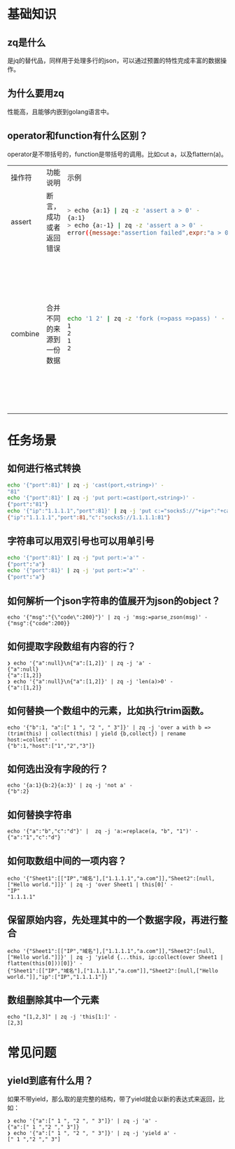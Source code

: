 # 基础知识

## zq是什么
是jq的替代品，同样用于处理多行的json，可以通过预置的特性完成丰富的数据操作。

## 为什么要用zq
性能高，且能够内嵌到golang语言中。

## operator和function有什么区别？
operator是不带括号的，function是带括号的调用。比如cut a，以及flattern(a)。

<table>
  <tr>
    <td>操作符</td><td>功能说明</td><td>示例</td><td>备注</td>
  </tr>
  
<tr>
<td>assert</td>
<td>断言，成功或者返回错误</td>
<td>
     
```bash
> echo {a:1} | zq -z 'assert a > 0' - 
{a:1} 
> echo {a:-1} | zq -z 'assert a > 0' - 
error({message:"assertion failed",expr:"a > 0",on:{a:-1}})   
```
    
</td>
<td>跟where不同的就是是否报错</td>
</tr>
  
  
<tr>
<td>combine</td>
<td>合并不同的来源到一份数据</td>
<td>
     
```bash
echo '1 2' | zq -z 'fork (=>pass =>pass) ' -
1
2
1
2  
```
    
</td>
<td>fork是什么？pass是什么？参看fork
如何构造不同的数据来源？大约是from，后续需要确认。</td>
</tr>
  
</table>

# 任务场景

## 如何进行格式转换
```bash
echo '{"port":81}' | zq -j 'cast(port,<string>)' -
"81"
echo '{"port":81}' | zq -j 'put port:=cast(port,<string>)' -
{"port":"81"}
echo '{"ip":"1.1.1.1","port":81}' | zq -j 'put c:="socks5://"+ip+":"+cast(port,<string>)' -
{"ip":"1.1.1.1","port":81,"c":"socks5://1.1.1.1:81"}
```

## 字符串可以用双引号也可以用单引号
```bash
echo '{"port":81}' | zq -j "put port:='a'" -
{"port":"a"}
echo '{"port":81}' | zq -j 'put port:="a"' -
{"port":"a"}
```
  
## 如何解析一个json字符串的值展开为json的object？
```
echo '{"msg":"{\"code\":200}"}' | zq -j 'msg:=parse_zson(msg)' -
{"msg":{"code":200}}
```

## 如何提取字段数组有内容的行？
```
❯ echo '{"a":null}\n{"a":[1,2]}' | zq -j 'a' -
{"a":null}
{"a":[1,2]}
❯ echo '{"a":null}\n{"a":[1,2]}' | zq -j 'len(a)>0' -
{"a":[1,2]}
```
## 如何替换一个数组中的元素，比如执行trim函数。
```
echo '{"b":1, "a":[" 1 ", "2 ", " 3"]}' | zq -j 'over a with b => (trim(this) | collect(this) | yield {b,collect}) | rename host:=collect' -
{"b":1,"host":["1","2","3"]}
```
## 如何选出没有字段的行？
```
echo '{a:1}{b:2}{a:3}' | zq -j 'not a' -
{"b":2}
```
## 如何替换字符串
```
echo '{"a":"b","c":"d"}' |  zq -j 'a:=replace(a, "b", "1")' -
{"a":"1","c":"d"}
```
## 如何取数组中间的一项内容？
```
echo '{"Sheet1":[["IP","域名"],["1.1.1.1","a.com"]],"Sheet2":[null,["Hello world."]]}' | zq -j 'over Sheet1 | this[0]' -
"IP"
"1.1.1.1"
```
## 保留原始内容，先处理其中的一个数据字段，再进行整合
```
echo '{"Sheet1":[["IP","域名"],["1.1.1.1","a.com"]],"Sheet2":[null,["Hello world."]]}' | zq -j 'yield {...this, ip:collect(over Sheet1 | flatten(this[0]))[0]}' -
{"Sheet1":[["IP","域名"],["1.1.1.1","a.com"]],"Sheet2":[null,["Hello world."]],"ip":["IP","1.1.1.1"]}
```
## 数组删除其中一个元素
```
echo "[1,2,3]" | zq -j 'this[1:]' -
[2,3]
```
  
# 常见问题
  
## yield到底有什么用？
如果不带yield，那么取的是完整的结构，带了yield就会以新的表达式来返回，比如：
```
❯ echo '{"a":[" 1 ", "2 ", " 3"]}' | zq -j 'a' -
{"a":[" 1 ","2 "," 3"]}
❯ echo '{"a":[" 1 ", "2 ", " 3"]}' | zq -j 'yield a' -
[" 1 ","2 "," 3"]
```
